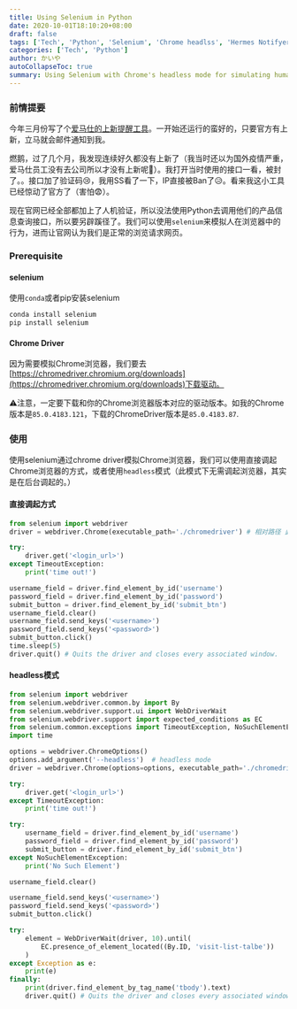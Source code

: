 ```yaml
---
title: Using Selenium in Python
date: 2020-10-01T18:10:20+08:00
draft: false
tags: ['Tech', 'Python', 'Selenium', 'Chrome headlss', 'Hermes Notifyer']
categories: ['Tech', 'Python']
author: かいや
autoCollapseToc: true
summary: Using Selenium with Chrome's headless mode for simulating human's behavior in the browser.
---
```


### 前情提要
今年三月份写了个[爱马仕的上新提醒工具](../hermesnotifyer/)。一开始还运行的蛮好的，只要官方有上新，立马就会邮件通知到我。

燃鹅，过了几个月，我发现连续好久都没有上新了（我当时还以为国外疫情严重，爱马仕员工没有去公司所以才没有上新呢🤣）。我打开当时使用的接口一看，被封了。。接口加了验证码😢，我用SS看了一下，IP直接被Ban了😥。看来我这小工具已经惊动了官方了（害怕😨）。

现在官网已经全部都加上了人机验证，所以没法使用Python去调用他们的产品信息查询接口，所以要另辟蹊径了。我们可以使用`selenium`来模拟人在浏览器中的行为，进而让官网认为我们是正常的浏览请求网页。

### Prerequisite
#### selenium
使用`conda`或者pip安装selenium
```bash
conda install selenium
pip install selenium
```
#### Chrome Driver
因为需要模拟Chrome浏览器，我们要去[https://chromedriver.chromium.org/downloads](https://chromedriver.chromium.org/downloads)下载驱动。

⚠️注意，一定要下载和你的Chrome浏览器版本对应的驱动版本。如我的Chrome版本是`85.0.4183.121`，下载的ChromeDriver版本是`85.0.4183.87`.

### 使用
使用selenium通过chrome driver模拟Chrome浏览器，我们可以使用直接调起Chrome浏览器的方式，或者使用`headless`模式（此模式下无需调起浏览器，其实是在后台调起的。）
#### 直接调起方式
```python
from selenium import webdriver
driver = webdriver.Chrome(executable_path='./chromedriver') # 相对路径 此处参数为上面👆下载的ChromeDriver的可执行文件的位置，如果已经将其加入到系统的环境变量PATH中，则无需此参数.

try:
    driver.get('<login_url>')
except TimeoutException:
    print('time out!')

username_field = driver.find_element_by_id('username')
password_field = driver.find_element_by_id('password')
submit_button = driver.find_element_by_id('submit_btn')
username_field.clear()
username_field.send_keys('<username>')
password_field.send_keys('<password>')
submit_button.click()
time.sleep(5)
driver.quit() # Quits the driver and closes every associated window.
```

#### headless模式
```python
from selenium import webdriver
from selenium.webdriver.common.by import By
from selenium.webdriver.support.ui import WebDriverWait
from selenium.webdriver.support import expected_conditions as EC
from selenium.common.exceptions import TimeoutException, NoSuchElementException
import time

options = webdriver.ChromeOptions()
options.add_argument('--headless')  # headless mode
driver = webdriver.Chrome(options=options, executable_path='./chromedriver')

try:
    driver.get('<login_url>')
except TimeoutException:
    print('time out!')

try:
    username_field = driver.find_element_by_id('username')
    password_field = driver.find_element_by_id('password')
    submit_button = driver.find_element_by_id('submit_btn')
except NoSuchElementException:
    print('No Such Element')

username_field.clear()

username_field.send_keys('<username>')
password_field.send_keys('<password>')
submit_button.click()

try:
    element = WebDriverWait(driver, 10).until(
        EC.presence_of_element_located((By.ID, 'visit-list-talbe'))
    )
except Exception as e:
    print(e)
finally:
    print(driver.find_element_by_tag_name('tbody').text)
    driver.quit() # Quits the driver and closes every associated window.
```


